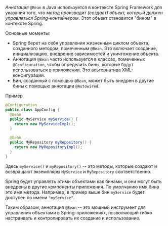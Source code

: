 _Аннотация_ `@Bean` в Java используется в контексте Spring Framework для указания того, что _метод производит (создает) объект, который должен управляться Spring-контейнером_. Этот объект становится "бином" в контексте Spring.

Основные моменты:
- Spring берет на себя управления жизненным циклом объекта, созданного методом, помеченным `@Bean`. Это включает создание, инициализацию, внедрение зависимостей и уничтожение объекта.
- Аннотация `@Bean` часто используется в классах, помеченных `@Configuration`, чтобы определить бины, которые будут использоваться в приложении. Это альтернатива XML-конфигурации.
- Бин, созданный с помощью `@Bean`, может быть внедрен в другие бины с помощью аннотации `@Autowired`.

Пример
```java
@Configuration
public class AppConfig {
  @Bean
  public MyService myService() {
    return new MyServiceImpl();
  }

  @Bean
  public MyRepository myRepository() {
    return new MyRepositoryImpl();
  }
}
```

Здесь `myService()` и `myRepository()` -- это методы, которые создают и возвращают экземпляры `MyService` и `MyRepository` соответственно.

Spring будет управлять этими объектами как бинами, и они могут быть внедрены в другие компоненты приложения. По умолчанию имя бина это имя метода. Например, в пример выше бин `myService` будет доступен по имени `"myService"`.

Таким образом, аннотация `@Bean` -- это мощный инструмент для управления объектами в Spring-приложениях, позволяющий гибко настраивать и контролировать их создание и использование.